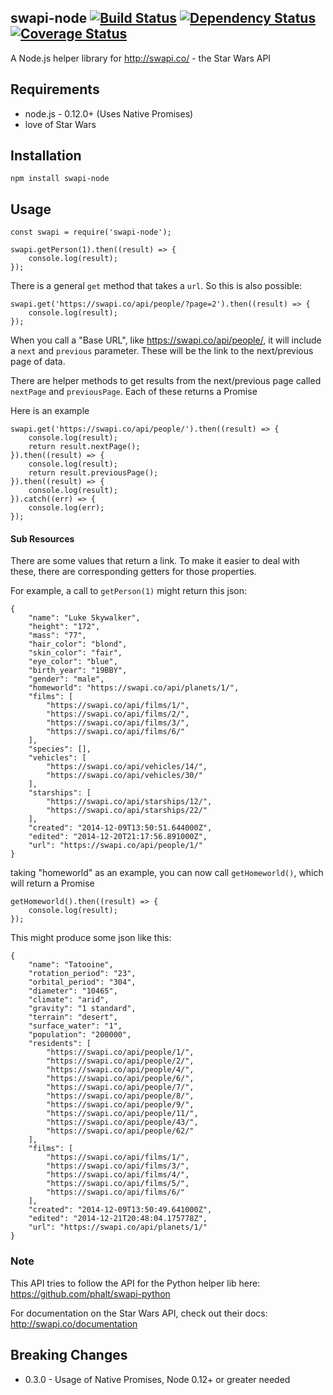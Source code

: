 ## swapi-node [![Build Status](https://travis-ci.org/salty-pig/swapi-node.svg)](https://travis-ci.org/salty-pig/swapi-node) [![Dependency Status](https://david-dm.org/salty-pig/swapi-node.png)](https://david-dm.org/salty-pig/swapi-node) [![Coverage Status](https://coveralls.io/repos/salty-pig/swapi-node/badge.svg?branch=master&service=github)](https://coveralls.io/github/salty-pig/swapi-node?branch=master)



A Node.js helper library for http://swapi.co/ - the Star Wars API


## Requirements

* node.js - 0.12.0+ (Uses Native Promises)
* love of Star Wars


## Installation

    npm install swapi-node


## Usage

    const swapi = require('swapi-node');

    swapi.getPerson(1).then((result) => {
        console.log(result);
    });


There is a general `get` method that takes a `url`.  So this is also possible:

    swapi.get('https://swapi.co/api/people/?page=2').then((result) => {
        console.log(result);
    });

When you call a "Base URL", like https://swapi.co/api/people/, it will include a `next` and `previous` parameter.  These will be the link to the next/previous page of data.

There are helper methods to get results from the next/previous page called `nextPage` and `previousPage`.  Each of these returns a Promise

Here is an example

    swapi.get('https://swapi.co/api/people/').then((result) => {
        console.log(result);
        return result.nextPage();
    }).then((result) => {
        console.log(result);
        return result.previousPage();
    }).then((result) => {
        console.log(result);
    }).catch((err) => {
        console.log(err);
    });


#### Sub Resources

There are some values that return a link.  To make it easier to deal with these, there are corresponding getters for those properties.

For example,  a call to `getPerson(1)` might return this json:

    {
        "name": "Luke Skywalker",
        "height": "172",
        "mass": "77",
        "hair_color": "blond",
        "skin_color": "fair",
        "eye_color": "blue",
        "birth_year": "19BBY",
        "gender": "male",
        "homeworld": "https://swapi.co/api/planets/1/",
        "films": [
            "https://swapi.co/api/films/1/",
            "https://swapi.co/api/films/2/",
            "https://swapi.co/api/films/3/",
            "https://swapi.co/api/films/6/"
        ],
        "species": [],
        "vehicles": [
            "https://swapi.co/api/vehicles/14/",
            "https://swapi.co/api/vehicles/30/"
        ],
        "starships": [
            "https://swapi.co/api/starships/12/",
            "https://swapi.co/api/starships/22/"
        ],
        "created": "2014-12-09T13:50:51.644000Z",
        "edited": "2014-12-20T21:17:56.891000Z",
        "url": "https://swapi.co/api/people/1/"
    }

taking "homeworld" as an example,  you can now call `getHomeworld()`, which will return a Promise

    getHomeworld().then((result) => {
        console.log(result);
    });

This might produce some json like this:


    {
        "name": "Tatooine",
        "rotation_period": "23",
        "orbital_period": "304",
        "diameter": "10465",
        "climate": "arid",
        "gravity": "1 standard",
        "terrain": "desert",
        "surface_water": "1",
        "population": "200000",
        "residents": [
            "https://swapi.co/api/people/1/",
            "https://swapi.co/api/people/2/",
            "https://swapi.co/api/people/4/",
            "https://swapi.co/api/people/6/",
            "https://swapi.co/api/people/7/",
            "https://swapi.co/api/people/8/",
            "https://swapi.co/api/people/9/",
            "https://swapi.co/api/people/11/",
            "https://swapi.co/api/people/43/",
            "https://swapi.co/api/people/62/"
        ],
        "films": [
            "https://swapi.co/api/films/1/",
            "https://swapi.co/api/films/3/",
            "https://swapi.co/api/films/4/",
            "https://swapi.co/api/films/5/",
            "https://swapi.co/api/films/6/"
        ],
        "created": "2014-12-09T13:50:49.641000Z",
        "edited": "2014-12-21T20:48:04.175778Z",
        "url": "https://swapi.co/api/planets/1/"
    }

### Note

This API tries to follow the API for the Python helper lib here: https://github.com/phalt/swapi-python

For documentation on the Star Wars API, check out their docs:  http://swapi.co/documentation

## Breaking Changes

- 0.3.0 - Usage of Native Promises, Node 0.12+ or greater needed
